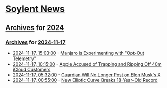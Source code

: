 # [Soylent News](../../../README.md)

## [Archives](../../index.md) for [2024](../index.md)

### [Archives](../../index.md) for [2024-11-17](index.md)

* [2024-11-17, 15:03:00](https://soylentnews.org/article.pl?sid=24/11/16/1124212&from=rss) - [Manjaro is Experimenting with \"Opt-Out Telemetry\"](https://soylentnews.org/article.pl?sid=24/11/16/1124212&from=rss)
* [2024-11-17, 10:15:00](https://soylentnews.org/article.pl?sid=24/11/16/1047255&from=rss) - [Apple Accused of Trapping and Ripping Off 40m iCloud Customers](https://soylentnews.org/article.pl?sid=24/11/16/1047255&from=rss)
* [2024-11-17, 05:32:00](https://soylentnews.org/article.pl?sid=24/11/15/1713239&from=rss) - [Guardian Will No Longer Post on Elon Musk's X](https://soylentnews.org/article.pl?sid=24/11/15/1713239&from=rss)
* [2024-11-17, 00:55:00](https://soylentnews.org/article.pl?sid=24/11/15/178218&from=rss) - [New Elliptic Curve Breaks 18-Year-Old Record](https://soylentnews.org/article.pl?sid=24/11/15/178218&from=rss)
